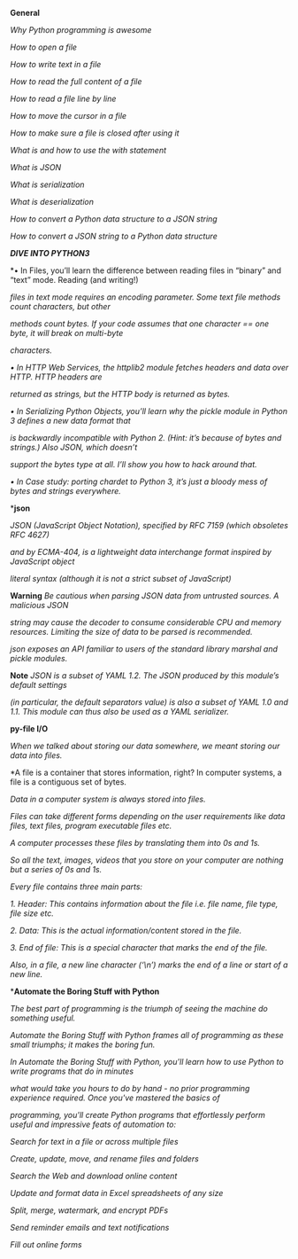 **General**

*Why Python programming is awesome*

*How to open a file*

*How to write text in a file*

*How to read the full content of a file*

*How to read a file line by line*

*How to move the cursor in a file*

*How to make sure a file is closed after using it*

*What is and how to use the with statement*

*What is JSON*

*What is serialization*

*What is deserialization*

*How to convert a Python data structure to a JSON string*

*How to convert a JSON string to a Python data structure*


***DIVE INTO PYTHON3***

*• In Files, you’ll learn the difference between reading files in “binary” and “text” mode. Reading (and writing!)

*files in text mode requires an encoding parameter. Some text file methods count characters, but other*

*methods count bytes. If your code assumes that one character == one byte, it will break on multi-byte*

*characters.*

*• In HTTP Web Services, the httplib2 module fetches headers and data over HTTP. HTTP headers are*

*returned as strings, but the HTTP body is returned as bytes.*

*• In Serializing Python Objects, you’ll learn why the pickle module in Python 3 defines a new data format that*

*is backwardly incompatible with Python 2. (Hint: it’s because of bytes and strings.) Also JSON, which doesn’t*

*support the bytes type at all. I’ll show you how to hack around that.*

*• In Case study: porting chardet to Python 3, it’s just a bloody mess of bytes and strings everywhere.*


***json**

*JSON (JavaScript Object Notation), specified by RFC 7159 (which obsoletes RFC 4627)*

*and by ECMA-404, is a lightweight data interchange format inspired by JavaScript object*

*literal syntax (although it is not a strict subset of JavaScript)*

**Warning** *Be cautious when parsing JSON data from untrusted sources. A malicious JSON*

*string may cause the decoder to consume considerable CPU and memory resources. Limiting the size of data to be parsed is recommended.*

*json exposes an API familiar to users of the standard library marshal and pickle modules.*

**Note** *JSON is a subset of YAML 1.2. The JSON produced by this module’s default settings*

*(in particular, the default separators value) is also a subset of YAML 1.0 and 1.1. This module can thus also be used as a YAML serializer.*


**py-file I/O**

*When we talked about storing our data somewhere, we meant storing our data into files.*

*A file is a container that stores information, right? In computer systems, a file is a contiguous set of bytes.

*Data in a computer system is always stored into files.*

*Files can take different forms depending on the user requirements like data files, text files, program executable files etc.*

*A computer processes these files by translating them into 0s and 1s.*

*So all the text, images, videos that you store on your computer are nothing but a series of 0s and 1s.*

*Every file contains three main parts:*

*1. Header: This contains information about the file i.e. file name, file type, file size etc.*

*2. Data: This is the actual information/content stored in the file.*

*3. End of file: This is a special character that marks the end of the file.*

*Also, in a file, a new line character (‘\n’) marks the end of a line or start of a new line.*


***Automate the Boring Stuff with Python**

*The best part of programming is the triumph of seeing the machine do something useful.*

*Automate the Boring Stuff with Python frames all of programming as these small triumphs; it makes the boring fun.*

*In Automate the Boring Stuff with Python, you'll learn how to use Python to write programs that do in minutes*

*what would take you hours to do by hand - no prior programming experience required. Once you've mastered the basics of*

*programming, you'll create Python programs that effortlessly perform useful and impressive feats of automation to:*

*Search for text in a file or across multiple files*

*Create, update, move, and rename files and folders*

*Search the Web and download online content*

*Update and format data in Excel spreadsheets of any size*

*Split, merge, watermark, and encrypt PDFs*

*Send reminder emails and text notifications*

*Fill out online forms*
